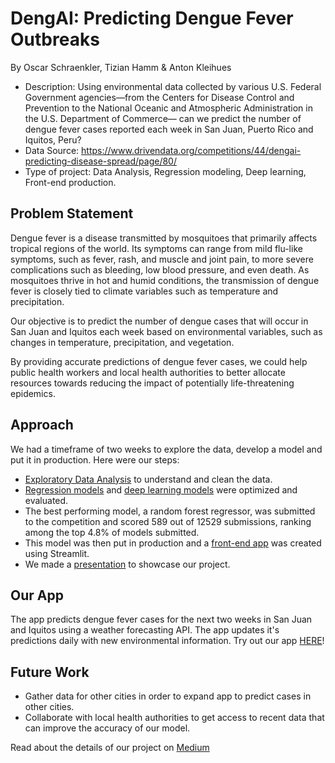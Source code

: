 # DengAI: Predicting Dengue Fever Outbreaks
By Oscar Schraenkler, Tizian Hamm & Anton Kleihues

- Description: Using environmental data collected by various U.S. Federal Government agencies—from the Centers for Disease Control and Prevention to the National Oceanic and Atmospheric Administration in the U.S. Department of Commerce— can we predict the number of dengue fever cases reported each week in San Juan, Puerto Rico and Iquitos, Peru?
- Data Source: https://www.drivendata.org/competitions/44/dengai-predicting-disease-spread/page/80/
- Type of project: Data Analysis, Regression modeling, Deep learning, Front-end production.

## Problem Statement
Dengue fever is a disease transmitted by mosquitoes that primarily affects tropical regions of the world. Its symptoms can range from mild flu-like symptoms, such as fever, rash, and muscle and joint pain, to more severe complications such as bleeding, low blood pressure, and even death. As mosquitoes thrive in hot and humid conditions, the transmission of dengue fever is closely tied to climate variables such as temperature and precipitation.

Our objective is to predict the number of dengue cases that will occur in San Juan and Iquitos each week based on environmental variables, such as changes in temperature, precipitation, and vegetation.

By providing accurate predictions of dengue fever cases, we could help public health workers and local health authorities to better allocate resources towards reducing the impact of potentially life-threatening epidemics.

## Approach
We had a timeframe of two weeks to explore the data, develop a model and put it in production. Here were our steps:
- [Exploratory Data Analysis](notebooks/Exploratory%20Data%20Analysis.ipynb) to understand and clean the data.
- [Regression models](notebooks/Regression%20Modeling.ipynb) and [deep learning models](notebooks/Deep%20Learning%20Models%20final%20notebook%20Tizian.ipynb) were optimized and evaluated.
- The best performing model, a random forest regressor, was submitted to the competition and scored 589 out of 12529 submissions, ranking among the top 4.8% of models submitted.
- This model was then put in production and a [front-end app](app.py) was created using Streamlit. 
- We made a [presentation](DengAI%20slides.pdf) to showcase our project.

## Our App
The app predicts dengue fever cases for the next two weeks in San Juan and Iquitos using a weather forecasting API. The app updates it's predictions daily with new environmental information.
Try out our app [HERE](https://oscarschraenkler-dengue-fever-predictions-app-ccawvn.streamlit.app/)!

## Future Work
- Gather data for other cities in order to expand app to predict cases in other cities.
- Collaborate with local health authorities to get access to recent data that can improve the accuracy of our model.

Read about the details of our project on [Medium](https://medium.com/@o.schraenkler/dengai-predicting-dengue-fever-outbreaks-56b201e55983)
